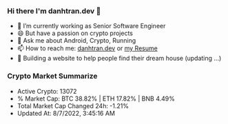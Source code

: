 ### Hi there I'm danhtran.dev 👋

- 🔭 I’m currently working as Senior Software Engineer
- 😄 But have a passion on crypto projects
- 💬 Ask me about Android, Crypto, Running 
- 📫 How to reach me: <a href="https://danhtran.dev" target="_blank">danhtran.dev</a> or <a href="Developer-Resume.pdf" target="_blank">my Resume</a>
- 🌱 Building a website to help people find their dream house (updating ...)

### Crypto Market Summarize
- Active Crypto: 13072
- % Market Cap: BTC 38.82% | ETH 17.82% | BNB 4.49%
- Total Market Cap Changed 24h: -1.21%
- Updated At: 8/7/2022, 3:45:16 AM
